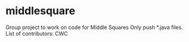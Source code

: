 # middlesquare
Group project to work on code for Middle Squares
Only push *.java files.
List of contributors:
CWC
